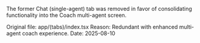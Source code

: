 The former Chat (single-agent) tab was removed in favor of consolidating functionality into the Coach multi-agent screen.

Original file: app/(tabs)/index.tsx
Reason: Redundant with enhanced multi-agent coach experience.
Date: 2025-08-10
